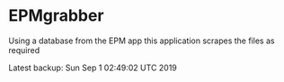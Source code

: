 # EPMgrabber
Using a database from the EPM app this application scrapes the files as required


Latest backup: Sun Sep 1 02:49:02 UTC 2019
